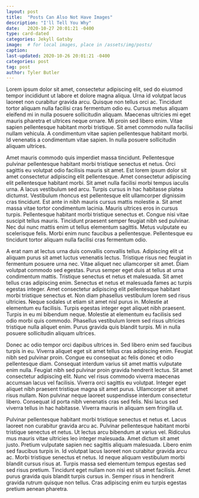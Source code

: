 ```yaml
---
layout: post
title:  "Posts Can Also Not Have Images"
description: "I'll Tell You Why"
date:   2020-10-27 20:01:21 -0400
type: card-dated
categories: Jekyll Gatsby
image:  # for local images, place in /assets/img/posts/
caption:
last-updated: 2020-10-26 20:01:21 -0400
categories: post
tag: post
author: Tyler Butler
---
```


Lorem ipsum dolor sit amet, consectetur adipiscing elit, sed do eiusmod tempor incididunt ut labore et dolore magna aliqua. Urna id volutpat lacus laoreet non curabitur gravida arcu. Quisque non tellus orci ac. Tincidunt tortor aliquam nulla facilisi cras fermentum odio eu. Cursus metus aliquam eleifend mi in nulla posuere sollicitudin aliquam. Maecenas ultricies mi eget mauris pharetra et ultrices neque ornare. Mi proin sed libero enim. Vitae sapien pellentesque habitant morbi tristique. Sit amet commodo nulla facilisi nullam vehicula. A condimentum vitae sapien pellentesque habitant morbi. Id venenatis a condimentum vitae sapien. In nulla posuere sollicitudin aliquam ultrices.

Amet mauris commodo quis imperdiet massa tincidunt. Pellentesque pulvinar pellentesque habitant morbi tristique senectus et netus. Orci sagittis eu volutpat odio facilisis mauris sit amet. Est lorem ipsum dolor sit amet consectetur adipiscing elit pellentesque. Amet consectetur adipiscing elit pellentesque habitant morbi. Sit amet nulla facilisi morbi tempus iaculis urna. A lacus vestibulum sed arcu. Turpis cursus in hac habitasse platea dictumst. Vestibulum rhoncus est pellentesque elit ullamcorper dignissim cras tincidunt. Est ante in nibh mauris cursus mattis molestie a. Sit amet massa vitae tortor condimentum lacinia. Mauris ultrices eros in cursus turpis. Pellentesque habitant morbi tristique senectus et. Congue nisi vitae suscipit tellus mauris. Tincidunt praesent semper feugiat nibh sed pulvinar. Nec dui nunc mattis enim ut tellus elementum sagittis. Metus vulputate eu scelerisque felis. Morbi enim nunc faucibus a pellentesque. Pellentesque eu tincidunt tortor aliquam nulla facilisi cras fermentum odio.

A erat nam at lectus urna duis convallis convallis tellus. Adipiscing elit ut aliquam purus sit amet luctus venenatis lectus. Tristique risus nec feugiat in fermentum posuere urna nec. Vitae aliquet nec ullamcorper sit amet. Diam volutpat commodo sed egestas. Purus semper eget duis at tellus at urna condimentum mattis. Tristique senectus et netus et malesuada. Sit amet tellus cras adipiscing enim. Senectus et netus et malesuada fames ac turpis egestas integer. Amet consectetur adipiscing elit pellentesque habitant morbi tristique senectus et. Non diam phasellus vestibulum lorem sed risus ultricies. Neque sodales ut etiam sit amet nisl purus in. Molestie at elementum eu facilisis. Turpis egestas integer eget aliquet nibh praesent. Turpis in eu mi bibendum neque. Molestie at elementum eu facilisis sed odio morbi quis commodo. Phasellus vestibulum lorem sed risus ultricies tristique nulla aliquet enim. Purus gravida quis blandit turpis. Mi in nulla posuere sollicitudin aliquam ultrices.

Donec ac odio tempor orci dapibus ultrices in. Sed libero enim sed faucibus turpis in eu. Viverra aliquet eget sit amet tellus cras adipiscing enim. Feugiat nibh sed pulvinar proin. Congue eu consequat ac felis donec et odio pellentesque diam. Consequat interdum varius sit amet mattis vulputate enim nulla. Feugiat nibh sed pulvinar proin gravida hendrerit lectus. Sit amet consectetur adipiscing elit. Nunc vel risus commodo viverra maecenas accumsan lacus vel facilisis. Viverra orci sagittis eu volutpat. Integer eget aliquet nibh praesent tristique magna sit amet purus. Ullamcorper sit amet risus nullam. Non pulvinar neque laoreet suspendisse interdum consectetur libero. Consequat id porta nibh venenatis cras sed felis. Nisi lacus sed viverra tellus in hac habitasse. Viverra mauris in aliquam sem fringilla ut.

Pulvinar pellentesque habitant morbi tristique senectus et netus et. Lacus laoreet non curabitur gravida arcu ac. Pulvinar pellentesque habitant morbi tristique senectus et netus. Ut lectus arcu bibendum at varius vel. Ridiculus mus mauris vitae ultricies leo integer malesuada. Amet dictum sit amet justo. Pretium vulputate sapien nec sagittis aliquam malesuada. Libero enim sed faucibus turpis in. Id volutpat lacus laoreet non curabitur gravida arcu ac. Morbi tristique senectus et netus. Id neque aliquam vestibulum morbi blandit cursus risus at. Turpis massa sed elementum tempus egestas sed sed risus pretium. Tincidunt eget nullam non nisi est sit amet facilisis. Amet purus gravida quis blandit turpis cursus in. Semper risus in hendrerit gravida rutrum quisque non tellus. Cras adipiscing enim eu turpis egestas pretium aenean pharetra.
